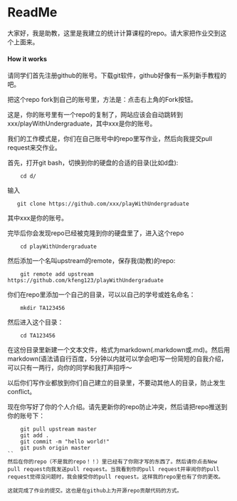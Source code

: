 # ReadMe

大家好，我是助教，这里是我建立的统计计算课程的repo。请大家把作业交到这个上面来。
#### How it works

请同学们首先注册github的账号。下载git软件，github好像有一系列新手教程的吧。

把这个repo fork到自己的账号里，方法是：点击右上角的Fork按钮。

这是，你的账号里有一个repo的复制了，网站应该会自动跳转到xxx/playWithUndergraduate，其中xxx是你的账号。

我们的工作模式是，你们在自己账号中的repo里写作业，然后向我提交pull request来交作业。

首先，打开git bash，切换到你的硬盘的合适的目录(比如d盘):
```
    cd d/
```

输入

```
   git clone https://github.com/xxx/playWithUndergraduate 
```
其中xxx是你的账号。

完毕后你会发现repo已经被克隆到你的硬盘里了，进入这个repo
```
    cd playWithUndergraduate
```

然后添加一个名叫upstream的remote，保存我(助教)的repo:
```
    git remote add upstream https://github.com/kfeng123/playWithUndergraduate
```

你们在repo里添加一个自己的目录，可以以自己的学号或姓名命名：
```
    mkdir TA123456
```
然后进入这个目录：
```
    cd TA123456
```
在这份目录里新建一个文本文件，格式为markdown(.markdown或.md)。然后用markdown(语法请自行百度，5分钟以内就可以学会吧)写一份简短的自我介绍，可以只有一两行，向你的同学和我打声招呼～

以后你们写作业都放到你们自己建立的目录里，不要动其他人的目录，防止发生conflict。

现在你写好了你的个人介绍。请先更新你的repo防止冲突，然后请把repo推送到你的账号下：
```
    git pull upstream master
    git add .
    git commit -m "hello world!"
    git push origin master
``
然后在你的repo（不是我的repo！！）里已经有了你刚才写的东西了。然后请你点击New pull request向我发送pull request。当我看到你的pull request并审阅你的pull request觉得没问题时，我会接受你的pull request。这样我的repo里也有了你的更改。

这就完成了作业的提交。这也是在github上为开源repo贡献代码的方式。

